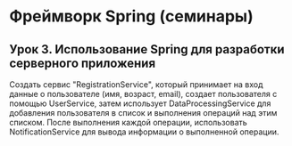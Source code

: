 # Фреймворк Spring (семинары)

## Урок 3. Использование Spring для разработки серверного приложения

Создать сервис "RegistrationService", который принимает на вход данные о пользователе (имя, возраст, email), создает пользователя с помощью UserService, затем использует DataProcessingService для добавления пользователя в список и выполнения операций над этим списком. После выполнения каждой операции, использовать NotificationService для вывода информации о выполненной операции.